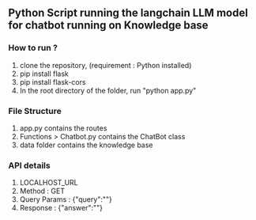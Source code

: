 ## Python Script running the langchain LLM model for chatbot running on Knowledge base

### How to run ?

1. clone the repository, (requirement : Python installed)
2. pip install flask
3. pip install flask-cors
4. In the root directory of the folder, run "python app.py"

### File Structure

1. app.py contains the routes
2. Functions > Chatbot.py contains the ChatBot class
3. data folder contains the knowledge base

### API details

1. LOCALHOST_URL
2. Method : GET
3. Query Params : {"query":"<QUERY>"}
4. Response : {"answer":"<RESPONSE>"}
